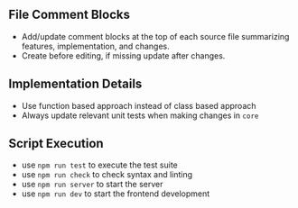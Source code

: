 ## File Comment Blocks
- Add/update comment blocks at the top of each source file summarizing features, implementation, and changes.
- Create before editing, if missing update after changes.

## Implementation Details
- Use function based approach instead of class based approach
- Always update relevant unit tests when making changes in `core`

## Script Execution
- use `npm run test` to execute the test suite
- use `npm run check` to check syntax and linting
- use `npm run server` to start the server
- use `npm run dev` to start the frontend development